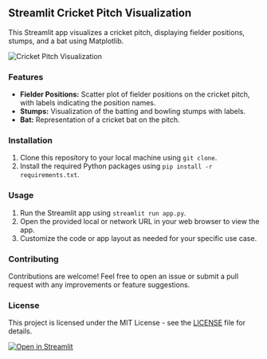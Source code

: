 ## Streamlit Cricket Pitch Visualization

This Streamlit app visualizes a cricket pitch, displaying fielder positions, stumps, and a bat using Matplotlib.

![Cricket Pitch Visualization](https://raw.githubusercontent.com/Hari-BME/Cricket_Pitch/main/cricket_pitch_visualization.png)

### Features
- **Fielder Positions:** Scatter plot of fielder positions on the cricket pitch, with labels indicating the position names.
- **Stumps:** Visualization of the batting and bowling stumps with labels.
- **Bat:** Representation of a cricket bat on the pitch.

### Installation
1. Clone this repository to your local machine using `git clone`.
2. Install the required Python packages using `pip install -r requirements.txt`.

### Usage
1. Run the Streamlit app using `streamlit run app.py`.
2. Open the provided local or network URL in your web browser to view the app.
3. Customize the code or app layout as needed for your specific use case.

### Contributing
Contributions are welcome! Feel free to open an issue or submit a pull request with any improvements or feature suggestions.

### License
This project is licensed under the MIT License - see the [LICENSE](LICENSE) file for details.

[![Open in Streamlit](https://static.streamlit.io/badges/streamlit_badge_black_white.svg)](https://cricketpitchharibme.streamlit.app/)
